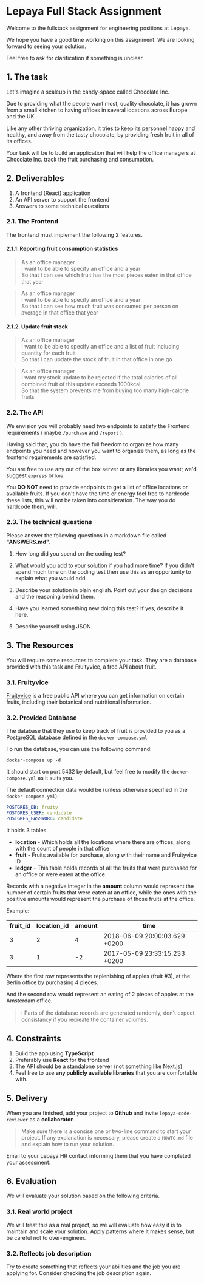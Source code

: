 # Lepaya Full Stack Assignment

Welcome to the fullstack assignment for engineering positions at Lepaya.

We hope you have a good time working on this assignment. We are looking forward to seeing your solution.

Feel free to ask for clarification if something is unclear.

## 1. The task

Let's imagine a scaleup in the candy-space called Chocolate Inc.

Due to providing what the people want most, quality chocolate, it has grown from a small kitchen to having offices in several locations across Europe and the UK.

Like any other thriving organization, it tries to keep its personnel happy and healthy, and away from the tasty chocolate, by providing fresh fruit in all of its offices.

Your task will be to build an application that will help the office managers at Chocolate Inc. track the fruit purchasing and consumption.

## 2. Deliverables

1. A frontend (React) application
2. An API server to support the frontend
3. Answers to some technical questions

### 2.1. The Frontend

The frontend must implement the following 2 features.

#### 2.1.1. Reporting fruit consumption statistics

> As an office manager <br>
> I want to be able to specify an office and a year <br>
> So that I can see which fruit has the most pieces eaten in that office that year

> As an office manager <br>
> I want to be able to specify an office and a year <br>
> So that I can see how much fruit was consumed per person on average in that office that year

#### 2.1.2. Update fruit stock

> As an office manager <br>
> I want to be able to specify an office and a list of fruit including quantity for each fruit <br>
> So that I can update the stock of fruit in that office in one go

> As an office manager <br>
> I want my stock update to be rejected if the total calories of all combined fruit of this update exceeds 1000kcal <br>
> So that the system prevents me from buying too many high-calorie fruits

### 2.2. The API

We envision you will probably need two endpoints to satisfy the Frontend requirements ( maybe ```/purchase``` and  ```/report``` ).

Having said that, you do have the full freedom to organize how many endpoints you need and however you want to organize them, as long as the frontend requirements are satisfied.

You are free to use any out of the box server or any libraries you want; we'd suggest `express` or `koa`.

You **DO NOT** need to provide endpoints to get a list of office locations or available fruits. If you don't have the time or energy feel free to hardcode these lists, this will not be taken into consideration. The way you do hardcode them, will.

### 2.3. The technical questions

Please answer the following questions in a markdown file called **"ANSWERS.md"**.

1. How long did you spend on the coding test?

2. What would you add to your solution if you had more time? If you didn't spend much time on the coding test then use this as an opportunity to explain what you would add.

3. Describe your solution in plain english. Point out your design decisions and the reasoning behind them.

4. Have you learned something new doing this test? If yes, describe it here.

5. Describe yourself using JSON.

## 3. The Resources

You will require some resources to complete your task. They are a database provided with this task and Fruityvice, a free API about fruit.

### 3.1. Fruityvice

[Fruityvice](https://www.fruityvice.com) is a free public API where you can get information on certain fruits, including their botanical and nutritional information.

### 3.2. Provided Database

The database that they use to keep track of fruit is provided to you as a PostgreSQL database defined in the `docker-compose.yml`

To run the database, you can use the following command:

```shell
docker-compose up -d
```

It should start on port 5432 by default, but feel free to modify the `docker-compose.yml` as it suits you.

The default connection data would be (unless otherwise specified in the `docker-compose.yml`):

```yml
POSTGRES_DB: fruity
POSTGRES_USER: candidate
POSTGRES_PASSWORD: candidate
```

It holds 3 tables

- **location** - Which holds all the locations where there are offices, along with the count of people in that office
- **fruit** - Fruits available for purchase, along with their name and Fruityvice ID
- **ledger** - This table holds records of all the fruits that were purchased for an office or were eaten at the office.

Records with a negative integer in the **amount** column would represent the number of certain fruits that were eaten at an office, while the ones with the positive amounts would represent the purchase of those fruits at the office.

Example:

| fruit_id | location_id | amount| time                          |
|----------|-------------|-------|-------------------------------|
| 3        | 2           | 4     | 2018-06-09 20:00:03.629 +0200 |
| 3        | 1           |-2     | 2017-05-09 23:33:15.233 +0200 |

Where the first row represents the replenishing of apples (fruit #3), at the Berlin office by purchasing 4 pieces.

And the second row would represent an eating of 2 pieces of apples at the Amsterdam office.

> ℹ️ Parts of the database records are generated randomly, don't expect consistancy if you recreate the container volumes.

## 4. Constraints

1. Build the app using **TypeScript**
2. Preferably use **React** for the frontend
3. The API should be a standalone server (not something like Next.js)
4. Feel free to use **any publicly available libraries** that you are comfortable with.

## 5. Delivery

When you are finished, add your project to **Github** and invite `lepaya-code-reviewer` as a **collaborator**.

> Make sure there is a consise one or two-line command to start your project. If any explanation is necessary, please create a `HOWTO.md` file and explain how to run your solution.

Email to your Lepaya HR contact informing them that you have completed your assessment.

## 6. Evaluation

We will evaluate your solution based on the following criteria.

### 3.1. Real world project

We will treat this as a real project, so we will evaluate how easy it is to maintain and scale your solution. Apply patterns where it makes sense, but be careful not to over-engineer.

### 3.2. Reflects job description

Try to create something that reflects your abilities and the job you are applying for. Consider checking the job description again.
